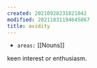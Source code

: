 ```yaml
---
created: 20210928231821042
modified: 20211031194645867
title: avidity
---
```


- `areas:` [[Nouns]]

keen interest or enthusiasm.
